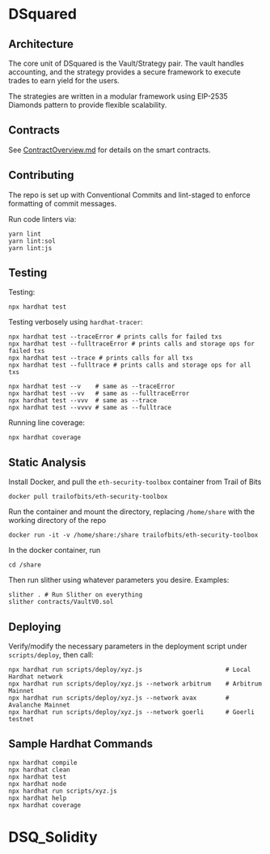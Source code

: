 # DSquared

## Architecture

The core unit of DSquared is the Vault/Strategy pair. The vault handles accounting, and the strategy provides a secure framework to execute trades to earn yield for the users.

The strategies are written in a modular framework using EIP-2535 Diamonds pattern to provide flexible scalability.

## Contracts

See [ContractOverview.md](ContractOverview.md) for details on the smart contracts.

## Contributing

The repo is set up with Conventional Commits and lint-staged to enforce formatting of commit messages.

Run code linters via:

```shell
yarn lint
yarn lint:sol
yarn lint:js
```

## Testing

Testing:

```shell
npx hardhat test
```

Testing verbosely using `hardhat-tracer`:

```shell
npx hardhat test --traceError # prints calls for failed txs
npx hardhat test --fulltraceError # prints calls and storage ops for failed txs
npx hardhat test --trace # prints calls for all txs
npx hardhat test --fulltrace # prints calls and storage ops for all txs

npx hardhat test --v    # same as --traceError
npx hardhat test --vv   # same as --fulltraceError
npx hardhat test --vvv  # same as --trace
npx hardhat test --vvvv # same as --fulltrace
```

Running line coverage:

```shell
npx hardhat coverage
```

## Static Analysis

Install Docker, and pull the `eth-security-toolbox` container from Trail of Bits

```shell
docker pull trailofbits/eth-security-toolbox
```

Run the container and mount the directory, replacing `/home/share` with the working directory of the repo

```shell
docker run -it -v /home/share:/share trailofbits/eth-security-toolbox
```

In the docker container, run

```shell
cd /share
```

Then run slither using whatever parameters you desire. Examples:

```shell
slither . # Run Slither on everything
slither contracts/VaultV0.sol
```

## Deploying

Verify/modify the necessary parameters in the deployment script under `scripts/deploy`, then call:

```shell
npx hardhat run scripts/deploy/xyz.js                       # Local Hardhat network
npx hardhat run scripts/deploy/xyz.js --network arbitrum    # Arbitrum Mainnet
npx hardhat run scripts/deploy/xyz.js --network avax        # Avalanche Mainnet
npx hardhat run scripts/deploy/xyz.js --network goerli      # Goerli testnet
```

## Sample Hardhat Commands

```shell
npx hardhat compile
npx hardhat clean
npx hardhat test
npx hardhat node
npx hardhat run scripts/xyz.js
npx hardhat help
npx hardhat coverage
```
# DSQ_Solidity
